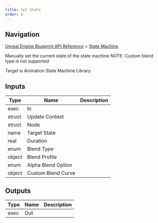 ```yaml
---
title: Set State
order: 8
---
```

## Navigation

[Unreal Engine Blueprint API Reference](https://dev.epicgames.com/documentation/en-us/unreal-engine/BlueprintAPI) > [State Machine](https://dev.epicgames.com/documentation/en-us/unreal-engine/BlueprintAPI/StateMachine)

Manually set the current state of the state machine
NOTE: Custom blend type is not supported

Target is Animation State Machine Library

## Inputs

| Type | Name | Description |
| --- | --- | --- |
| exec | In |  |
| struct | Update Context |  |
| struct | Node |  |
| name | Target State |  |
| real | Duration |  |
| enum | Blend Type |  |
| object | Blend Profile |  |
| enum | Alpha Blend Option |  |
| object | Custom Blend Curve |  |

## Outputs

| Type | Name | Description |
| --- | --- | --- |
| exec | Out |  |
